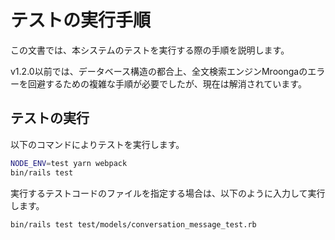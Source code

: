 # テストの実行手順

この文書では、本システムのテストを実行する際の手順を説明します。

v1.2.0以前では、データベース構造の都合上、全文検索エンジンMroongaのエラーを回避するための複雑な手順が必要でしたが、現在は解消されています。

## テストの実行

以下のコマンドによりテストを実行します。

```sh
NODE_ENV=test yarn webpack
bin/rails test
```

実行するテストコードのファイルを指定する場合は、以下のように入力して実行します。

```sh
bin/rails test test/models/conversation_message_test.rb
```
